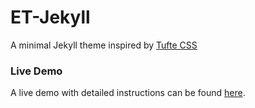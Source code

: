 # ET-Jekyll
A minimal Jekyll theme inspired by <a href="https://github.com/edwardtufte/tufte-css">Tufte CSS</a>

### Live Demo
A live demo with detailed instructions can be found <a href="http://et-jekyll.surge.sh/et-jekyll-theme/">here</a>.
